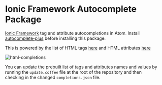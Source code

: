 # Ionic Framework Autocomplete Package

[Ionic Framework](http://ionicframework.com/) tag and attribute autocompletions in Atom. Install
[autocomplete-plus](https://github.com/atom-community/autocomplete-plus) before
installing this package.

This is powered by the list of HTML tags [here](https://raw.githubusercontent.com/chrisgriffith/IonicBrackets/master/HtmlTags.json)
and HTML attributes [here](https://raw.githubusercontent.com/chrisgriffith/IonicBrackets/master/HtmlAttributes.json)

![html-completions](https://cloud.githubusercontent.com/assets/527875/9741284/7920406c-560e-11e5-8ee9-433a57e796ce.gif)

You can update the prebuilt list of tags and attributes names and values by
running the `update.coffee` file at the root of the repository and then checking
in the changed `completions.json` file.
